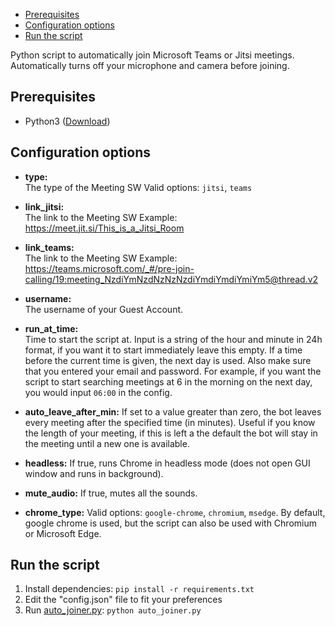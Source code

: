 - [Prerequisites](#prerequisites)
- [Configuration options](#configuration-options)
- [Run the script](#run-the-script)

Python script to automatically join Microsoft Teams or Jitsi meetings.
Automatically turns off your microphone and camera before joining.



## Prerequisites  
  
 - Python3 ([Download](https://www.python.org/downloads/))  
   
## Configuration options  



  - **type:**  
The type of the Meeting SW
Valid options: `jitsi`, `teams`

  - **link_jitsi:**  
The link to the Meeting SW
Example: https://meet.jit.si/This_is_a_Jitsi_Room

  - **link_teams:**  
The link to the Meeting SW
Example: https://teams.microsoft.com/_#/pre-join-calling/19:meeting_NzdiYmNzdNzNzNzdiYmdiYmdiYmiYm5@thread.v2

- **username:**  
The username of your Guest Account.

- **run_at_time:**  
Time to start the script at. Input is a string of the hour and minute in 24h format, if you want it to start immediately leave this empty. 
If a time before the current time is given, the next day is used. Also make sure that you entered your email and password.
For example, if you want the script to start searching meetings at 6 in the morning on the next day, you would input `06:00` in the config.

- **auto_leave_after_min:**
If set to a value greater than zero, the bot leaves every meeting after the specified time (in minutes). Useful if you know the length of your meeting, if this is left a the default the bot will stay in the meeting until a new one is available.

- **headless:**
If true, runs Chrome in headless mode (does not open GUI window and runs in background).

- **mute_audio:**
If true, mutes all the sounds.

- **chrome_type:**
Valid options: `google-chrome`, `chromium`, `msedge`. By default, google chrome is used, but the script can also be used with Chromium or Microsoft Edge.


## Run the script

 1. Install dependencies:   ```pip install -r requirements.txt```
 2. Edit the "config.json" file to fit your preferences
 3. Run [auto_joiner.py](auto_joiner.py): `python auto_joiner.py`
